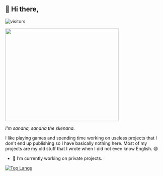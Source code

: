 ## 👋 Hi there,
![visitors](https://visitor-badge.glitch.me/badge?page_id=theoddgarlic.theoddgarlic)

[<img src="https://theoddgarlic.js.org/img/github-readme/im-sanana.jpg" width="360" height="296"/>](https://github.com/theoddgarlic)

*I'm sanana, sanana the skenana.*

I like playing games and spending time working on useless projects that I don't end up publishing so I have basically nothing here. Most of my projects are my old stuff that I wrote when I did not even know English. 😄

- 🔭 I’m currently working on private projects.

[![Top Langs](https://github-readme-stats.vercel.app/api/top-langs/?username=theoddgarlic&layout=compact)](https://github.com/theoddgarlic)

<!--
**TheOddGarlic/TheOddGarlic** is a ✨ _special_ ✨ repository because its `README.md` (this file) appears on your GitHub profile.

Here are some ideas to get you started:

- 🔭 I’m currently working on ...
- 🌱 I’m currently learning ...
- 👯 I’m looking to collaborate on ...
- 🤔 I’m looking for help with ...
- 💬 Ask me about ...
- 📫 How to reach me: ...
- 😄 Pronouns: ...
- ⚡ Fun fact: ...
-->
